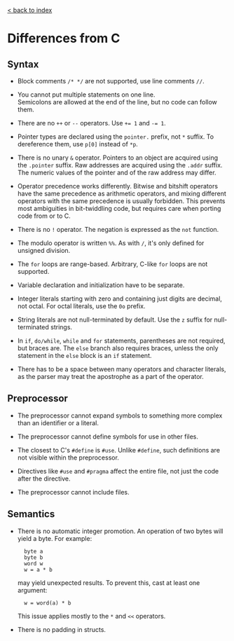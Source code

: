 [< back to index](../doc_index.md)

# Differences from C

## Syntax

* Block comments `/* */` are not supported, use line comments `//`.

* You cannot put multiple statements on one line.  
Semicolons are allowed at the end of the line, but no code can follow them.

* There are no `++` or `--` operators. Use `+= 1` and `-= 1`.

* Pointer types are declared using the `pointer.` prefix, not `*` suffix. To dereference them, use `p[0]` instead of `*p`.

* There is no unary `&` operator.
Pointers to an object are acquired using the `.pointer` suffix.
Raw addresses are acquired using the `.addr` suffix.
The numeric values of the pointer and of the raw address may differ.

* Operator precedence works differently.
Bitwise and bitshift operators have the same precedence as arithmetic operators,
and mixing different operators with the same precedence is usually forbidden.
This prevents most ambiguities in bit-twiddling code, but requires care when porting code from or to C. 

* There is no `!` operator. The negation is expressed as the `not` function.

* The modulo operator is written `%%`. As with `/`, it's only defined for unsigned division. 

* The `for` loops are range-based. Arbitrary, C-like `for` loops are not supported.

* Variable declaration and initialization have to be separate.

* Integer literals starting with zero and containing just digits are decimal, not octal.
For octal literals, use the `0o` prefix.

* String literals are not null-terminated by default. Use the `z` suffix for null-terminated strings.

* In `if`, `do/while`, `while` and `for` statements, parentheses are not required, but braces are.
The `else` branch also requires braces, unless the only statement in the `else` block is an `if` statement.

* There has to be a space between many operators and character literals,
as the parser may treat the apostrophe as a part of the operator.

## Preprocessor

* The preprocessor cannot expand symbols to something more complex than an identifier or a literal.

* The preprocessor cannot define symbols for use in other files.

* The closest to C's `#define` is `#use`.
Unlike `#define`, such definitions are not visible within the preprocessor.

* Directives like `#use` and `#pragma` affect the entire file, not just the code after the directive.

* The preprocessor cannot include files.

## Semantics

* There is no automatic integer promotion. An operation of two bytes will yield a byte. For example:

        byte a
        byte b
        word w
        w = a * b

    may yield unexpected results. To prevent this, cast at least one argument:
    
        w = word(a) * b

    This issue applies mostly to the `*` and `<<` operators.

* There is no padding in structs.


    

  
